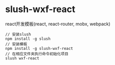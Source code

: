 # slush-wxf-react

react开发模板(react, react-router, mobx, webpack)

```
// 安装slush
npm install -g slush
// 安装模板
npm install -g slush-wxf-react
// 在相应文件夹执行命令初始化项目
slush wxf-react
```
